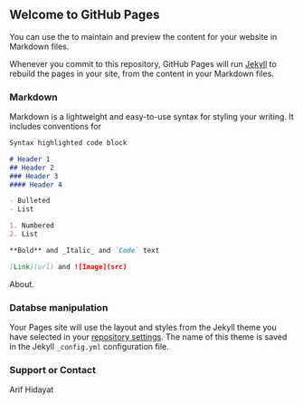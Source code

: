 ## Welcome to GitHub Pages

You can use the  to maintain and preview the content for your website in Markdown files.

Whenever you commit to this repository, GitHub Pages will run [Jekyll](https://jekyllrb.com/) to rebuild the pages in your site, from the content in your Markdown files.

### Markdown

Markdown is a lightweight and easy-to-use syntax for styling your writing. It includes conventions for

```markdown
Syntax highlighted code block

# Header 1
## Header 2
### Header 3
#### Header 4 

- Bulleted
- List

1. Numbered
2. List

**Bold** and _Italic_ and `Code` text

[Link](url) and ![Image](src)
```

About.

### Databse manipulation

Your Pages site will use the layout and styles from the Jekyll theme you have selected in your [repository settings](https://github.com/arifhidayat65/project/settings). The name of this theme is saved in the Jekyll `_config.yml` configuration file.

### Support or Contact
Arif Hidayat
